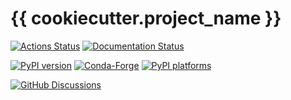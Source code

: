 # {{ cookiecutter.project_name }}

[![Actions Status][actions-badge]][actions-link]
[![Documentation Status][rtd-badge]][rtd-link]

[![PyPI version][pypi-version]][pypi-link]
[![Conda-Forge][conda-badge]][conda-link]
[![PyPI platforms][pypi-platforms]][pypi-link]

[![GitHub Discussions][github-discussions-badge]][github-discussions-link]

<!-- SPHINX-START -->

<!-- prettier-ignore-start -->

[actions-badge]:            {{cookiecutter.url}}/workflows/CI/badge.svg
[actions-link]:             {{cookiecutter.url}}/actions
[conda-badge]:              https://img.shields.io/conda/vn/conda-forge/{{cookiecutter.project_name}}
[conda-link]:               https://github.com/conda-forge/{{cookiecutter.project_name}}-feedstock
[github-discussions-badge]: https://img.shields.io/static/v1?label=Discussions&message=Ask&color=blue&logo=github
[github-discussions-link]:  {{cookiecutter.url}}/discussions
[pypi-link]:                https://pypi.org/project/{{cookiecutter.project_name}}/
[pypi-platforms]:           https://img.shields.io/pypi/pyversions/{{cookiecutter.project_name}}
[pypi-version]:             https://img.shields.io/pypi/v/{{cookiecutter.project_name}}
[rtd-badge]:                https://readthedocs.org/projects/{{cookiecutter.project_name}}/badge/?version=latest
[rtd-link]:                 https://{{cookiecutter.project_name}}.readthedocs.io/en/latest/?badge=latest

<!-- prettier-ignore-end -->
